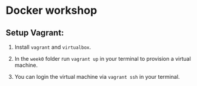 # Docker workshop

## Setup Vagrant:

1. Install `vagrant` and `virtualbox`.

2. In the `week0` folder run `vagrant up` in your terminal to provision a virtual machine.

3. You can login the virtual machine via `vagrant ssh` in your terminal.
